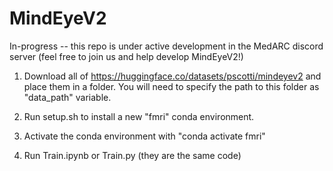 # MindEyeV2

In-progress -- this repo is under active development in the MedARC discord server (feel free to join us and help develop MindEyeV2!)

1. Download all of https://huggingface.co/datasets/pscotti/mindeyev2 and place them in a folder. You will need to specify the path to this folder as "data_path" variable.

2. Run setup.sh to install a new "fmri" conda environment.

3. Activate the conda environment with "conda activate fmri"

4. Run Train.ipynb or Train.py (they are the same code)

